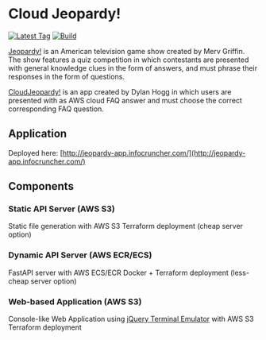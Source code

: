 # Cloud Jeopardy!

[![Latest Tag](https://img.shields.io/github/v/tag/dylanhogg/cloud-jeopardy-app)](https://github.com/dylanhogg/cloud-jeopardy-app/tags)
[![Build](https://github.com/dylanhogg/cloud-jeopardy-app/workflows/build/badge.svg)](https://github.com/dylanhogg/cloud-jeopardy-app/actions)


[Jeopardy!](https://en.wikipedia.org/wiki/Jeopardy!) is an American television game show created by Merv Griffin. 
The show features a quiz competition in which contestants are presented with general knowledge clues in the form of answers, 
and must phrase their responses in the form of questions.

[CloudJeopardy!](https://github.com/dylanhogg/cloud-jeopardy-app) is an app created by Dylan Hogg in which users are 
presented with as AWS cloud FAQ answer and must choose the correct corresponding FAQ question.

## Application

Deployed here: [http://jeopardy-app.infocruncher.com/](http://jeopardy-app.infocruncher.com/)  


## Components

### Static API Server (AWS S3)

Static file generation with AWS S3 Terraform deployment (cheap server option) 


### Dynamic API Server (AWS ECR/ECS)

FastAPI server with AWS ECS/ECR Docker + Terraform deployment (less-cheap server option)


### Web-based Application (AWS S3)

Console-like Web Application using [jQuery Terminal Emulator](https://terminal.jcubic.pl/) with AWS S3 Terraform deployment
